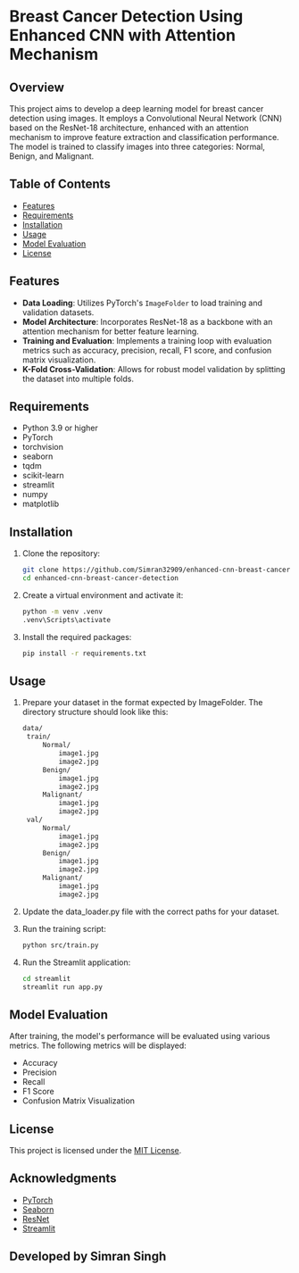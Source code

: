 # Breast Cancer Detection Using Enhanced CNN with Attention Mechanism

## Overview
This project aims to develop a deep learning model for breast cancer detection using images. It employs a Convolutional Neural Network (CNN) based on the ResNet-18 architecture, enhanced with an attention mechanism to improve feature extraction and classification performance. The model is trained to classify images into three categories: Normal, Benign, and Malignant.

## Table of Contents
- [Features](#features)
- [Requirements](#requirements)
- [Installation](#installation)
- [Usage](#usage)
- [Model Evaluation](#model-evaluation)
- [License](#license)

## Features
- **Data Loading**: Utilizes PyTorch's `ImageFolder` to load training and validation datasets.
- **Model Architecture**: Incorporates ResNet-18 as a backbone with an attention mechanism for better feature learning.
- **Training and Evaluation**: Implements a training loop with evaluation metrics such as accuracy, precision, recall, F1 score, and confusion matrix visualization.
- **K-Fold Cross-Validation**: Allows for robust model validation by splitting the dataset into multiple folds.

## Requirements
- Python 3.9 or higher
- PyTorch
- torchvision
- seaborn
- tqdm
- scikit-learn
- streamlit
- numpy
- matplotlib

## Installation
1. Clone the repository:
   ```bash
   git clone https://github.com/Simran32909/enhanced-cnn-breast-cancer-detection.git
   cd enhanced-cnn-breast-cancer-detection

2. Create a virtual environment and activate it:
   ```bash
   python -m venv .venv
   .venv\Scripts\activate

3. Install the required packages:
   ```bash
   pip install -r requirements.txt

## Usage
1. Prepare your dataset in the format expected by ImageFolder. The directory structure should look like this:
   ```bash
   data/
    train/
        Normal/
            image1.jpg
            image2.jpg
        Benign/
            image1.jpg
            image2.jpg
        Malignant/
            image1.jpg
            image2.jpg
    val/
        Normal/
            image1.jpg
            image2.jpg
        Benign/
            image1.jpg
            image2.jpg
        Malignant/
            image1.jpg
            image2.jpg

2. Update the data_loader.py file with the correct paths for your dataset.

3. Run the training script:
   ```bash
   python src/train.py

4. Run the Streamlit application:
   ```bash
   cd streamlit
   streamlit run app.py   

## Model Evaluation
After training, the model's performance will be evaluated using various metrics. The following metrics will be displayed:
- Accuracy
- Precision
- Recall
- F1 Score
- Confusion Matrix Visualization

## License
This project is licensed under the [MIT License](https://opensource.org/licenses/MIT).

## Acknowledgments
- [PyTorch](https://pytorch.org/)
- [Seaborn](https://seaborn.pydata.org/)
- [ResNet](https://arxiv.org/abs/1512.03385)
- [Streamlit](https://streamlit.io/)

## Developed by Simran Singh
